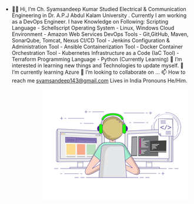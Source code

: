 - 👋👋 Hi, I’m Ch. Syamsandeep Kumar
Studied Electrical & Communication Engineering in Dr. A.P.J Abdul Kalam University .
Currently I am working as a DevOps Engineer.
I have Knowledge on Following:
Scripting Language - Schellscript
Operating System - Linux, Windows
Cloud Environment - Amazon Web Services
DevOps Tools - Git,GitHub, Maven, SonarQube, Tomcat, Nexus
CI/CD Tool - Jenkins
Configuration & Administration Tool - Ansible
Containerization Tool - Docker
Container Orchestration Tool - Kubernetes
Infrastructure as a Code (IaC Tool) - Terraform
Programming Language - Python (Currently Learning)
👀 I’m interested in learning new things and Technologies to update myself.
🌱 I’m currently learning Azure
💞️ I’m looking to collaborate on ...
📫 How to reach me syamsandeep143@gmail.com
Lives in India
Pronouns He/Him.
<img align="right" alt="Coding" width="400" src="https://raw.githubusercontent.com/devSouvik/devSouvik/master/gif3.gif">
<!---
Syamsandeep777/Syamsandeep777 is a ✨ special ✨ repository because its `README.md` (this file) appears on your GitHub profile.
You can click the Preview link to take a look at your changes.
--->
